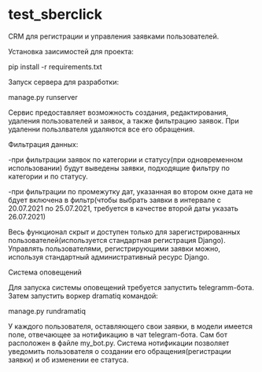 # test_sberclick
CRM для регистрации и управления заявками пользователей.

Установка заисимостей для проекта:

pip install -r requirements.txt

Запуск сервера для разработки:

manage.py runserver

Сервис предоставляет возможность создания, редактирования, удаления пользователей и заявок, а также фильтрацию заявок. При удаленни пользлвателя удаляются все его обращения.

Фильтрация данных:

-при фильтрации заявок по категории и статусу(при одновременном использовании) будут выведены заявки, подходящие фильтру по категории и по статусу.

-при фильтрации по промежутку дат, указанная во втором окне дата не бдует включена в фильтр(чтобы выбрать заявки в интервале с 20.07.2021 по 25.07.2021,
  требуется в качестве второй даты указать 26.07.2021)

Весь функционал скрыт и доступен только для зарегистрированных пользователей(используется стандартная регистрация Django). Управлять пользователями,
регистрирующими заявки можно, используя стандартный административный ресурс Django.

Система оповещений

Для запуска системы оповещений требуется запустить telegramm-бота. Затем запустить воркер dramatiq командой:

manage.py rundramatiq

У каждого пользователя, оставляющего свои заявки, в модели имеется поле, отвечающее за нотификацию в чат telegram-бота. Сам бот расположен в файле my_bot.py. 
Система нотификации позволяет уведомить пользователя о создании его обращения(регистрации заявки) и об изменении ее статуса.
